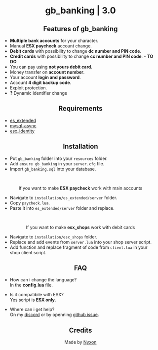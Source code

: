 <div align="center">

# gb_banking | 3.0

## Features of gb_banking

</div>

- **Multiple bank accounts** for your character.
- Manual **ESX paycheck** account change.
- **Debit cards** with possibility to change **dc number and PIN code**.
- **Credit cards** with possibility to change **cc number and PIN code**. - **TO DO**
- You can pay using **not yours debit card**.
- Money transfer on **account number**.
- Your account **login and password**.
- Account **4 digit backup code**.
- Exploit protection.
- **?** Dynamic identifier change

<div align="center">

## Requirements

</div>

- [es_extended](https://github.com/esx-framework/es_extended/tree/v1-final)
- [mysql-async](https://github.com/brouznouf/fivem-mysql-async)
- [esx_identity](https://github.com/esx-framework/esx_identity)

<div align="center">

## Installation

</div>

- Put `gb_banking` folder into your `resources` folder.
- Add `ensure gb_banking` in your `server.cfg` file.
- Import `gb_banking.sql` into your database.
<br>
<div align="center">

If you want to make **ESX paycheck** work with main accounts

</div>

- Navigate to `installation/es_extended/server` folder.
- Copy `paycheck.lua`.
- Paste it into `es_extended/server` folder and replace.
<br>
<div align="center">

If you want to make **esx_shops** work with debit cards

</div>

- Navigate to `installation/esx_shops` folder.
- Replace and add events from `server.lua` into your shop server script.
- Add function and replace fragment of code from `client.lua` in your shop client script.

<div align="center">

## FAQ

</div>

- How can i change the language?<br />
In the **config.lua** file.

- Is it compatibile with ESX?<br />
Yes script is **ESX only**.

- Where can i get help?<br />
On my [discord](https://discord.gg/ZMay76X) or by openning [github issue](https://github.com/Nyxonn/gb_banking/issues).

<div align="center">

## Credits

Made by [Nyxon](https://github.com/Nyxonn)

</div>
